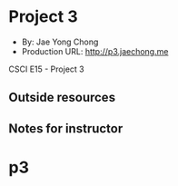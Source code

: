 # Project 3
+ By: Jae Yong Chong
+ Production URL: <http://p3.jaechong.me>

CSCI E15 - Project 3
## Outside resources

## Notes for instructor

# p3